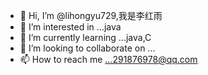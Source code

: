 - 👋 Hi, I’m @lihongyu729,我是李红雨
- 👀 I’m interested in ...java
- 🌱 I’m currently learning ...java,C
- 💞️ I’m looking to collaborate on ...
- 📫 How to reach me ...291876978@qq.com

<!---
lihongyu729/lihongyu729 is a ✨ special ✨ repository because its `README.md` (this file) appears on your GitHub profile.
You can click the Preview link to take a look at your changes.
--->
